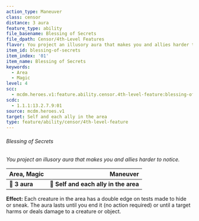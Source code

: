 ```yaml
---
action_type: Maneuver
class: censor
distance: 3 aura
feature_type: ability
file_basename: Blessing of Secrets
file_dpath: Censor/4th-Level Features
flavor: You project an illusory aura that makes you and allies harder to notice.
item_id: blessing-of-secrets
item_index: '01'
item_name: Blessing of Secrets
keywords:
  - Area
  - Magic
level: 4
scc:
  - mcdm.heroes.v1:feature.ability.censor.4th-level-feature:blessing-of-secrets
scdc:
  - 1.1.1:13.2.7.9:01
source: mcdm.heroes.v1
target: Self and each ally in the area
type: feature/ability/censor/4th-level-feature
---
```


###### Blessing of Secrets

*You project an illusory aura that makes you and allies harder to notice.*

| **Area, Magic** |                          **Maneuver** |
| --------------- | ------------------------------------: |
| **📏 3 aura**   | **🎯 Self and each ally in the area** |

**Effect:** Each creature in the area has a double edge on tests made to hide or sneak. The aura lasts until you end it (no action required) or until a target harms or deals damage to a creature or object.
